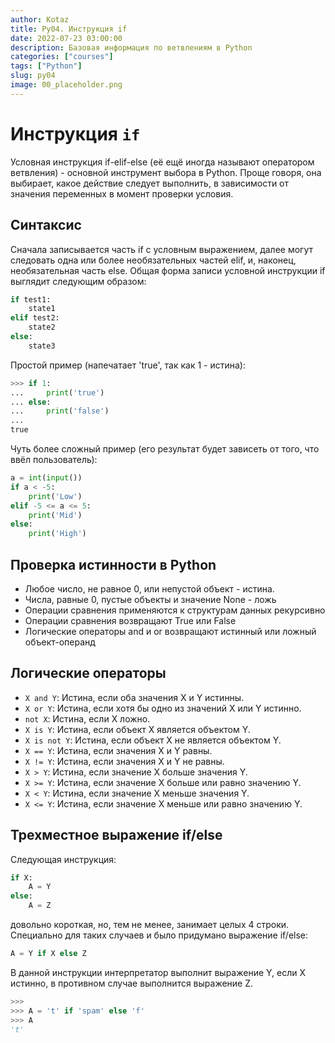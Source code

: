 ```yaml
---
author: Kotaz
title: Py04. Инструкция if
date: 2022-07-23 03:00:00
description: Базовая информация по ветвлениям в Python
categories: ["courses"]
tags: ["Python"]
slug: py04
image: 00_placeholder.png
---
```


# Инструкция `if`

Условная инструкция if-elif-else (её ещё иногда называют оператором ветвления) - основной инструмент выбора в Python. Проще говоря, она выбирает, какое действие следует выполнить, в зависимости от значения переменных в момент проверки условия.

## Синтаксис

Сначала записывается часть if с условным выражением, далее могут следовать одна или более необязательных частей elif, и, наконец, необязательная часть else. Общая форма записи условной инструкции if выглядит следующим образом:

```py
if test1:
    state1
elif test2:
    state2
else:
    state3
```

Простой пример (напечатает 'true', так как 1 - истина):

```py
>>> if 1:
...     print('true')
... else:
...     print('false')
...
true
```

Чуть более сложный пример (его результат будет зависеть от того, что ввёл пользователь):

```py
a = int(input())
if a < -5:
    print('Low')
elif -5 <= a <= 5:
    print('Mid')
else:
    print('High')
```

## Проверка истинности в Python

- Любое число, не равное 0, или непустой объект - истина.
- Числа, равные 0, пустые объекты и значение None - ложь
- Операции сравнения применяются к структурам данных рекурсивно
- Операции сравнения возвращают True или False
- Логические операторы and и or возвращают истинный или ложный объект-операнд

## Логические операторы

- `X and Y`: Истина, если оба значения X и Y истинны.
- `X or Y`: Истина, если хотя бы одно из значений X или Y истинно.
- `not X`: Истина, если X ложно.
- `X is Y`: Истина, если объект X является объектом Y.
- `X is not Y`: Истина, если объект X не является объектом Y.
- `X == Y`: Истина, если значения X и Y равны.
- `X != Y`: Истина, если значения X и Y не равны.
- `X > Y`: Истина, если значение X больше значения Y.
- `X >= Y`: Истина, если значение X больше или равно значению Y.
- `X < Y`: Истина, если значение X меньше значения Y.
- `X <= Y`: Истина, если значение X меньше или равно значению Y.

## Трехместное выражение if/else

Следующая инструкция:

```py
if X:
    A = Y
else:
    A = Z
```

довольно короткая, но, тем не менее, занимает целых 4 строки. Специально для таких случаев и было придумано выражение if/else:

```py
A = Y if X else Z
```

В данной инструкции интерпретатор выполнит выражение Y, если X истинно, в противном случае выполнится выражение Z.

```py
>>>
>>> A = 't' if 'spam' else 'f'
>>> A
't'
```
